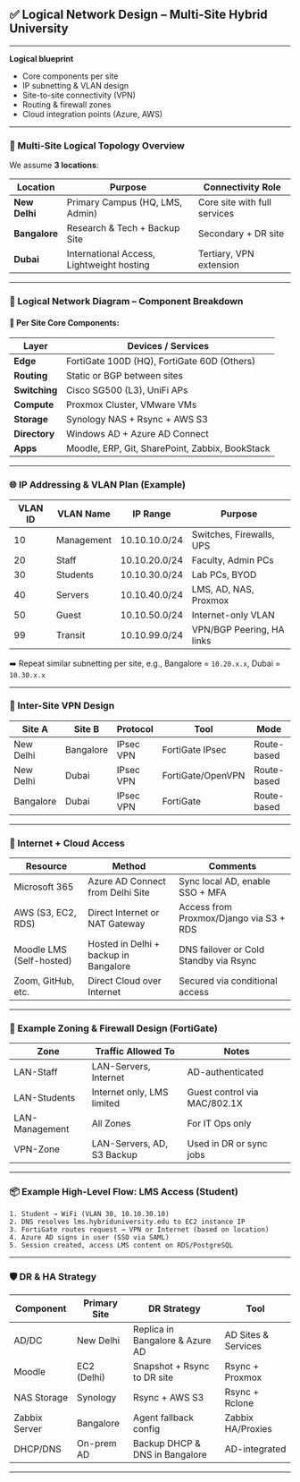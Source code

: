 ## ✅ Logical Network Design – Multi-Site Hybrid University

---

**Logical blueprint**

* Core components per site
* IP subnetting & VLAN design
* Site-to-site connectivity (VPN)
* Routing & firewall zones
* Cloud integration points (Azure, AWS)

---

### 🧭 Multi-Site Logical Topology Overview

We assume **3 locations**:

| Location      | Purpose                                   | Connectivity Role            |
| ------------- | ----------------------------------------- | ---------------------------- |
| **New Delhi** | Primary Campus (HQ, LMS, Admin)           | Core site with full services |
| **Bangalore** | Research & Tech + Backup Site             | Secondary + DR site          |
| **Dubai**     | International Access, Lightweight hosting | Tertiary, VPN extension      |

---

### 🧱 Logical Network Diagram – Component Breakdown

#### 🧩 Per Site Core Components:

| Layer         | Devices / Services                              |
| ------------- | ----------------------------------------------- |
| **Edge**      | FortiGate 100D (HQ), FortiGate 60D (Others)     |
| **Routing**   | Static or BGP between sites                     |
| **Switching** | Cisco SG500 (L3), UniFi APs                     |
| **Compute**   | Proxmox Cluster, VMware VMs                     |
| **Storage**   | Synology NAS + Rsync + AWS S3                   |
| **Directory** | Windows AD + Azure AD Connect                   |
| **Apps**      | Moodle, ERP, Git, SharePoint, Zabbix, BookStack |

---

### 🌐 IP Addressing & VLAN Plan (Example)

| VLAN ID | VLAN Name  | IP Range      | Purpose                   |
| ------- | ---------- | ------------- | ------------------------- |
| 10      | Management | 10.10.10.0/24 | Switches, Firewalls, UPS  |
| 20      | Staff      | 10.10.20.0/24 | Faculty, Admin PCs        |
| 30      | Students   | 10.10.30.0/24 | Lab PCs, BYOD             |
| 40      | Servers    | 10.10.40.0/24 | LMS, AD, NAS, Proxmox     |
| 50      | Guest      | 10.10.50.0/24 | Internet-only VLAN        |
| 99      | Transit    | 10.10.99.0/24 | VPN/BGP Peering, HA links |

➡️ Repeat similar subnetting per site, e.g., Bangalore = `10.20.x.x`, Dubai = `10.30.x.x`

---

### 🔐 Inter-Site VPN Design

| Site A    | Site B    | Protocol  | Tool              | Mode        | Redundancy        |
| --------- | --------- | --------- | ----------------- | ----------- | ----------------- |
| New Delhi | Bangalore | IPsec VPN | FortiGate IPsec   | Route-based | Dual-WAN          |
| New Delhi | Dubai     | IPsec VPN | FortiGate/OpenVPN | Route-based | SD-WAN (optional) |
| Bangalore | Dubai     | IPsec VPN | FortiGate         | Route-based | Optional          |

---

### 📡 Internet + Cloud Access

| Resource                 | Method                                | Comments                                |
| ------------------------ | ------------------------------------- | --------------------------------------- |
| Microsoft 365            | Azure AD Connect from Delhi Site      | Sync local AD, enable SSO + MFA         |
| AWS (S3, EC2, RDS)       | Direct Internet or NAT Gateway        | Access from Proxmox/Django via S3 + RDS |
| Moodle LMS (Self-hosted) | Hosted in Delhi + backup in Bangalore | DNS failover or Cold Standby via Rsync  |
| Zoom, GitHub, etc.       | Direct Cloud over Internet            | Secured via conditional access          |

---

### 🚧 Example Zoning & Firewall Design (FortiGate)

| Zone           | Traffic Allowed To         | Notes                        |
| -------------- | -------------------------- | ---------------------------- |
| LAN-Staff      | LAN-Servers, Internet      | AD-authenticated             |
| LAN-Students   | Internet only, LMS limited | Guest control via MAC/802.1X |
| LAN-Management | All Zones                  | For IT Ops only              |
| VPN-Zone       | LAN-Servers, AD, S3 Backup | Used in DR or sync jobs      |

---

### 📦 Example High-Level Flow: LMS Access (Student)

```text
1. Student → WiFi (VLAN 30, 10.10.30.10)
2. DNS resolves lms.hybriduniversity.edu to EC2 instance IP
3. FortiGate routes request → VPN or Internet (based on location)
4. Azure AD signs in user (SSO via SAML)
5. Session created, access LMS content on RDS/PostgreSQL
```

---

### 🛡️ DR & HA Strategy

| Component     | Primary Site | DR Strategy                     | Tool                |
| ------------- | ------------ | ------------------------------- | ------------------- |
| AD/DC         | New Delhi    | Replica in Bangalore & Azure AD | AD Sites & Services |
| Moodle        | EC2 (Delhi)  | Snapshot + Rsync to DR site     | Rsync + Proxmox     |
| NAS Storage   | Synology     | Rsync + AWS S3                  | Rsync + Rclone      |
| Zabbix Server | Bangalore    | Agent fallback config           | Zabbix HA/Proxies   |
| DHCP/DNS      | On-prem AD   | Backup DHCP & DNS in Bangalore  | AD-integrated       |

---
